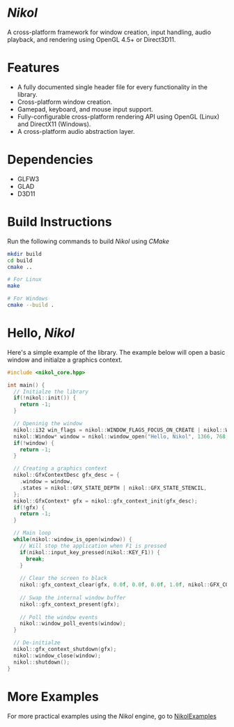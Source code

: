 # *Nikol*
A cross-platform framework for window creation, input handling, audio playback, and rendering using OpenGL 4.5+ or Direct3D11.

# Features 
- A fully documented single header file for every functionality in the library.
- Cross-platform window creation. 
- Gamepad, keyboard, and mouse input support.
- Fully-configurable cross-platform rendering API using OpenGL (Linux) and DirectX11 (Windows).
- A cross-platform audio abstraction layer.

# Dependencies
- GLFW3 
- GLAD
- D3D11

# Build Instructions
Run the following commands to build *Nikol* using _CMake_

```bash
mkdir build 
cd build 
cmake .. 

# For Linux
make 

# For Windows 
cmake --build .
```

# Hello, *Nikol*
Here's a simple example of the library. The example below will open a basic window and initialze a graphics context.

```c++
#include <nikol_core.hpp>

int main() {
  // Initialze the library
  if(!nikol::init()) {
    return -1;
  }

  // Openinig the window
  nikol::i32 win_flags = nikol::WINDOW_FLAGS_FOCUS_ON_CREATE | nikol::WINDOW_FLAGS_GFX_HARDWARE;
  nikol::Window* window = nikol::window_open("Hello, Nikol", 1366, 768, win_flags);
  if(!window) {
    return -1;
  }

  // Creating a graphics context
  nikol::GfxContextDesc gfx_desc = {
    .window = window,
    .states = nikol::GFX_STATE_DEPTH | nikol::GFX_STATE_STENCIL,
  };
  nikol::GfxContext* gfx = nikol::gfx_context_init(gfx_desc);
  if(!gfx) {
    return -1;
  }

  // Main loop
  while(nikol::window_is_open(window)) {
    // Will stop the application when F1 is pressed
    if(nikol::input_key_pressed(nikol::KEY_F1)) {
      break;
    }
    
    // Clear the screen to black
    nikol::gfx_context_clear(gfx, 0.0f, 0.0f, 0.0f, 1.0f, nikol::GFX_CONTEXT_FLAGS_ENABLE_VSYNC);
    
    // Swap the internal window buffer
    nikol::gfx_context_present(gfx);
    
    // Poll the window events
    nikol::window_poll_events(window);
  }

  // De-initialze
  nikol::gfx_context_shutdown(gfx);
  nikol::window_close(window);
  nikol::shutdown();
}

```

# More Examples 
For more practical examples using the *Nikol* engine, go to <a href="https://github.com/FrodoAlaska/NikolExamples">NikolExamples</a>
